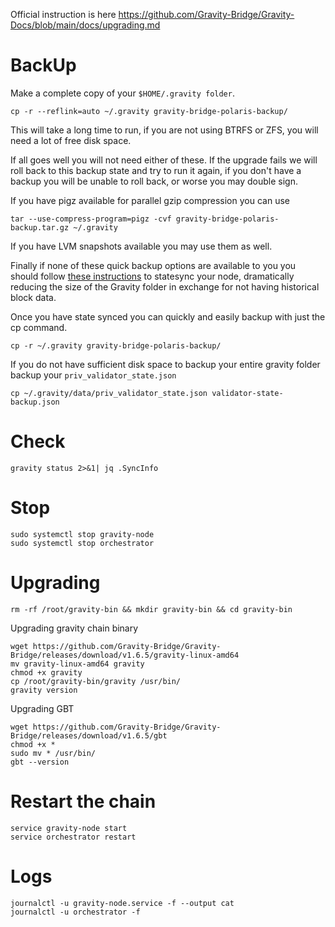 Official instruction is here https://github.com/Gravity-Bridge/Gravity-Docs/blob/main/docs/upgrading.md

# BackUp
Make a complete copy of your `$HOME/.gravity folder`.
```
cp -r --reflink=auto ~/.gravity gravity-bridge-polaris-backup/
```
This will take a long time to run, if you are not using BTRFS or ZFS, you will need a lot of free disk space.

If all goes well you will not need either of these. If the upgrade fails we will roll back to this backup state and try to run it again, if you don't have a backup you will be unable to roll back, or worse you may double sign.

If you have pigz available for parallel gzip compression you can use
```
tar --use-compress-program=pigz -cvf gravity-bridge-polaris-backup.tar.gz ~/.gravity
```
If you have LVM snapshots available you may use them as well.

Finally if none of these quick backup options are available to you you should follow [these instructions](https://ping.pub/gravity-bridge/statesync) to statesync your node, dramatically reducing the size of the Gravity folder in exchange for not having historical block data.

Once you have state synced you can quickly and easily backup with just the cp command.
```
cp -r ~/.gravity gravity-bridge-polaris-backup/
```
 If you do not have sufficient disk space to backup your entire gravity folder backup your `priv_validator_state.json`
```
cp ~/.gravity/data/priv_validator_state.json validator-state-backup.json
```
# Check
```
gravity status 2>&1| jq .SyncInfo
```

# Stop
```
sudo systemctl stop gravity-node
sudo systemctl stop orchestrator
```
# Upgrading
```
rm -rf /root/gravity-bin && mkdir gravity-bin && cd gravity-bin
```
Upgrading gravity chain binary
```
wget https://github.com/Gravity-Bridge/Gravity-Bridge/releases/download/v1.6.5/gravity-linux-amd64
mv gravity-linux-amd64 gravity
chmod +x gravity
cp /root/gravity-bin/gravity /usr/bin/
gravity version
```
Upgrading GBT
```
wget https://github.com/Gravity-Bridge/Gravity-Bridge/releases/download/v1.6.5/gbt
chmod +x *
sudo mv * /usr/bin/
gbt --version
```
# Restart the chain
```
service gravity-node start
service orchestrator restart
```
# Logs
```
journalctl -u gravity-node.service -f --output cat
journalctl -u orchestrator -f
```
 
